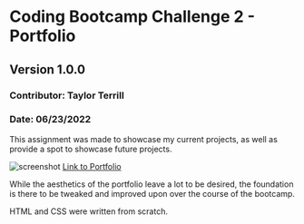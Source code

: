 # Coding Bootcamp Challenge 2 - Portfolio
## Version 1.0.0 
### Contributor: Taylor Terrill
### Date: 06/23/2022

This assignment was made to showcase my current projects, as well as provide a spot to showcase future projects.

<image src=assets\images\webpage-screenshot.png alt="screenshot">
<a href="https://taylorterrill.github.io/taylor-terrill-dev-portfolio/">Link to Portfolio</a>

While the aesthetics of the portfolio leave a lot to be desired, the foundation is there to be tweaked and improved upon over the course of the bootcamp.

HTML and CSS were written from scratch.
